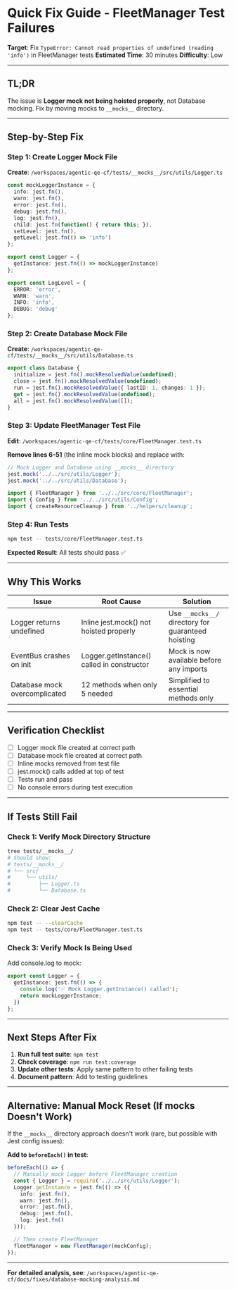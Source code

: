 # Quick Fix Guide - FleetManager Test Failures

**Target**: Fix `TypeError: Cannot read properties of undefined (reading 'info')` in FleetManager tests
**Estimated Time**: 30 minutes
**Difficulty**: Low

---

## TL;DR

The issue is **Logger mock not being hoisted properly**, not Database mocking. Fix by moving mocks to `__mocks__` directory.

---

## Step-by-Step Fix

### Step 1: Create Logger Mock File

**Create**: `/workspaces/agentic-qe-cf/tests/__mocks__/src/utils/Logger.ts`

```typescript
const mockLoggerInstance = {
  info: jest.fn(),
  warn: jest.fn(),
  error: jest.fn(),
  debug: jest.fn(),
  log: jest.fn(),
  child: jest.fn(function() { return this; }),
  setLevel: jest.fn(),
  getLevel: jest.fn(() => 'info')
};

export const Logger = {
  getInstance: jest.fn(() => mockLoggerInstance)
};

export const LogLevel = {
  ERROR: 'error',
  WARN: 'warn',
  INFO: 'info',
  DEBUG: 'debug'
};
```

### Step 2: Create Database Mock File

**Create**: `/workspaces/agentic-qe-cf/tests/__mocks__/src/utils/Database.ts`

```typescript
export class Database {
  initialize = jest.fn().mockResolvedValue(undefined);
  close = jest.fn().mockResolvedValue(undefined);
  run = jest.fn().mockResolvedValue({ lastID: 1, changes: 1 });
  get = jest.fn().mockResolvedValue(undefined);
  all = jest.fn().mockResolvedValue([]);
}
```

### Step 3: Update FleetManager Test File

**Edit**: `/workspaces/agentic-qe-cf/tests/core/FleetManager.test.ts`

**Remove lines 6-51** (the inline mock blocks) and replace with:

```typescript
// Mock Logger and Database using __mocks__ directory
jest.mock('../../src/utils/Logger');
jest.mock('../../src/utils/Database');

import { FleetManager } from '../../src/core/FleetManager';
import { Config } from '../../src/utils/Config';
import { createResourceCleanup } from '../helpers/cleanup';
```

### Step 4: Run Tests

```bash
npm test -- tests/core/FleetManager.test.ts
```

**Expected Result**: All tests should pass ✅

---

## Why This Works

| Issue | Root Cause | Solution |
|-------|------------|----------|
| Logger returns undefined | Inline jest.mock() not hoisted properly | Use `__mocks__/` directory for guaranteed hoisting |
| EventBus crashes on init | Logger.getInstance() called in constructor | Mock is now available before any imports |
| Database mock overcomplicated | 12 methods when only 5 needed | Simplified to essential methods only |

---

## Verification Checklist

- [ ] Logger mock file created at correct path
- [ ] Database mock file created at correct path
- [ ] Inline mocks removed from test file
- [ ] jest.mock() calls added at top of test
- [ ] Tests run and pass
- [ ] No console errors during test execution

---

## If Tests Still Fail

### Check 1: Verify Mock Directory Structure
```bash
tree tests/__mocks__/
# Should show:
# tests/__mocks__/
# └── src/
#     └── utils/
#         ├── Logger.ts
#         └── Database.ts
```

### Check 2: Clear Jest Cache
```bash
npm test -- --clearCache
npm test -- tests/core/FleetManager.test.ts
```

### Check 3: Verify Mock Is Being Used
Add console.log to mock:
```typescript
export const Logger = {
  getInstance: jest.fn(() => {
    console.log('✅ Mock Logger.getInstance() called');
    return mockLoggerInstance;
  })
};
```

---

## Next Steps After Fix

1. **Run full test suite**: `npm test`
2. **Check coverage**: `npm run test:coverage`
3. **Update other tests**: Apply same pattern to other failing tests
4. **Document pattern**: Add to testing guidelines

---

## Alternative: Manual Mock Reset (If __mocks__ Doesn't Work)

If the `__mocks__` directory approach doesn't work (rare, but possible with Jest config issues):

**Add to `beforeEach()` in test:**
```typescript
beforeEach(() => {
  // Manually mock Logger before FleetManager creation
  const { Logger } = require('../../src/utils/Logger');
  Logger.getInstance = jest.fn(() => ({
    info: jest.fn(),
    warn: jest.fn(),
    error: jest.fn(),
    debug: jest.fn(),
    log: jest.fn()
  }));

  // Then create FleetManager
  fleetManager = new FleetManager(mockConfig);
});
```

---

**For detailed analysis, see**: `/workspaces/agentic-qe-cf/docs/fixes/database-mocking-analysis.md`

